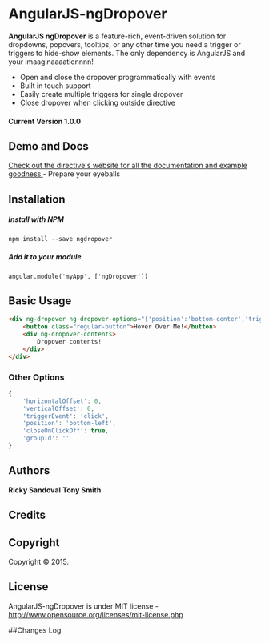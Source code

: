 AngularJS-ngDropover
=================

**AngularJS ngDropover** is a feature-rich, event-driven solution for dropdowns, popovers, tooltips, or any other time you need a trigger or triggers to hide-show elements. The only dependency is AngularJS and your imaaginaaaationnnn!

* Open and close the dropover programmatically with events
* Built in touch support
* Easily create multiple triggers for single dropover
* Close dropover when clicking outside directive

#### Current Version 1.0.0

## Demo and Docs
[Check out the directive's website for all the documentation and example goodness ](http://verical.github.io/#/ngDropover) - Prepare your eyeballs

## Installation

##### Install with NPM
```html
npm install --save ngdropover
```

##### Add it to your module
```
angular.module('myApp', ['ngDropover'])
```


## Basic Usage
```html
<div ng-dropover ng-dropover-options="{'position':'bottom-center','triggerEvent':'hover'}">
    <button class="regular-button">Hover Over Me!</button>
    <div ng-dropover-contents>
        Dropover contents!
    </div>
</div>
```


### Other Options

```javascript
{
    'horizontalOffset': 0,
    'verticalOffset': 0,
    'triggerEvent': 'click',
    'position': 'bottom-left',
    'closeOnClickOff': true,
    'groupId': ''
}
```

		
## Authors
**Ricky Sandoval**
**Tony Smith**

## Credits


## Copyright
Copyright © 2015.

## License 
AngularJS-ngDropover is under MIT license - http://www.opensource.org/licenses/mit-license.php

##Changes Log
